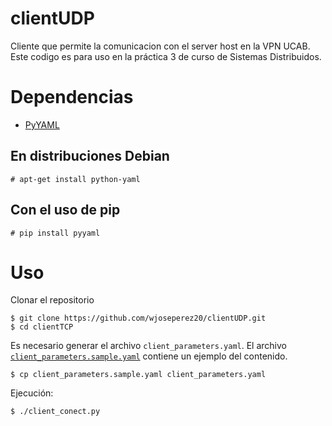 # clientUDP

Cliente que permite la comunicacion con el server host en la VPN UCAB. Este codigo es para uso en la práctica 3 de curso de Sistemas Distribuidos.

# Dependencias

 - [PyYAML](https://pyyaml.org/)

## En distribuciones Debian

```
# apt-get install python-yaml
```

## Con el uso de pip

```
# pip install pyyaml
```

# Uso

Clonar el repositorio

```
$ git clone https://github.com/wjoseperez20/clientUDP.git
$ cd clientTCP
```

Es necesario generar el archivo `client_parameters.yaml`. El archivo
[`client_parameters.sample.yaml`](https://github.com/wjoseperez20/clientUDP/blob/master/client_parameters.sample.yaml)
contiene un ejemplo del contenido.

```
$ cp client_parameters.sample.yaml client_parameters.yaml
```

Ejecución:

```
$ ./client_conect.py
```